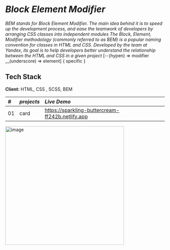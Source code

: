 # *Block Element Modifier*
 *BEM stands for Block Element Modifier. The main idea behind it is to speed up the development process, and ease the teamwork of developers by arranging CSS classes into independent modules*
 *The Block, Element, Modifier methodology (commonly referred to as BEM) is a popular naming convention for classes in HTML and CSS. Developed by the team at Yandex, its goal is to help developers better understand the relationship between the HTML and CSS in a given project*
 [--(hypen) => modifier
 __(underscore) => element]
 { specific }
## Tech Stack

**Client:** HTML, CSS , SCSS, BEM
<!-- javaScript,React, Redux, TailwindCSS -->
<!-- 
**Server:** Node, Express -->
|*#* | *projects*     | *Live Demo*             |
| :-------- | :------- | :------------------------- |
| 01 | card |https://sparkling-buttercream-ff242b.netlify.app|

<img width="375" alt="image" src="https://user-images.githubusercontent.com/92440897/188278765-5e4278cf-48b0-4879-bdb4-9b3a34e5cd4a.png">

